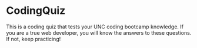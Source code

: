 # CodingQuiz
This is a coding quiz that tests your UNC coding bootcamp knowledge. If you are a true web developer, you will know the answers to these questions. If not, keep practicing!
